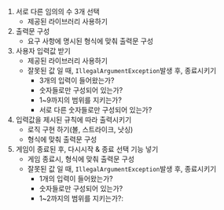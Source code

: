 1. 서로 다른 임의의 수 3개 선택 
    - 제공된 라이브러리 사용하기
2. 출력문 구성
   - 요구 사항에 명시된 형식에 맞춰 출력문 구성
3. 사용자 입력값 받기
    - 제공된 라이브러리 사용하기
    - 잘못된 값 일 때, ```IllegalArgumentException```발생 후, 종료시키기
      - 3개의 입력이 들어왔는가?
      - 숫자들로만 구성되어 있는가?
      - 1~9까지의 범위를 지키는가?
      - 서로 다른 숫자들로만 구성되어 있는가?
4. 입력값을 제시된 규칙에 따라 출력시키기
    - 로직 구현 하기(볼, 스트라이크, 낫싱)
    - 형식에 맞춰 출력문 구성
5. 게임이 종료된 후, 다시시작 & 종료 선택 기능 넣기
    - 게임 종료시, 형식에 맞춰 출력문 구성
    - 잘못된 값 일 때, ```IllegalArgumentException```발생 후, 종료시키기
      - 1개의 입력이 들어왔는가?
      - 숫자들로만 구성되어 있는가?
      - 1~2까지의 범위를 지키는가?: